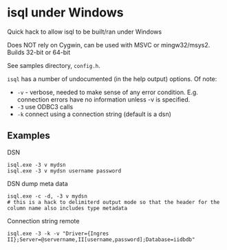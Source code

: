 isql under Windows
==================

Quick hack to allow isql to be built/ran under Windows

Does NOT rely on Cygwin, can be used with MSVC or mingw32/msys2. Builds 32-bit or 64-bit

See samples directory, `config.h`.

`isql` has a number of undocumented (in the help output) options. Of note:

  * `-v` - verbose, needed to make sense of any error condition. E.g. connection errors have no information unless -v is specified.
  * `-3` use ODBC3 calls
  * `-k` connect using a connection string (default is a dsn)

Examples
--------

DSN

    isql.exe -3 v mydsn
    isql.exe -3 v mydsn username password

DSN dump meta data

    isql.exe -c -d, -3 v mydsn
    # this is a hack to delimiterd output mode so that the header for the column name also includes type metadata

Connection string remote

    isql.exe -3 -k -v "Driver={Ingres II};Server=@servername,II[username,password];Database=iidbdb"
